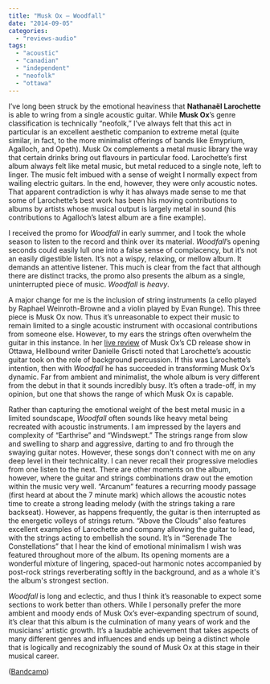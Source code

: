 ```yaml
---
title: "Musk Ox – Woodfall"
date: "2014-09-05"
categories: 
  - "reviews-audio"
tags: 
  - "acoustic"
  - "canadian"
  - "independent"
  - "neofolk"
  - "ottawa"
---
```


I’ve long been struck by the emotional heaviness that **Nathanaël Larochette** is able to wring from a single acoustic guitar. While **Musk Ox**’s genre classification is technically “neofolk,” I’ve always felt that this act in particular is an excellent aesthetic companion to extreme metal (quite similar, in fact, to the more minimalist offerings of bands like Emyprium, Agalloch, and Opeth). Musk Ox complements a metal music library the way that certain drinks bring out flavours in particular food. Larochette’s first album always felt like metal music, but metal reduced to a single note, left to linger. The music felt imbued with a sense of weight I normally expect from wailing electric guitars. In the end, however, they were only acoustic notes. That apparent contradiction is why it has always made sense to me that some of Larochette’s best work has been his moving contributions to albums by artists whose musical output is largely metal in sound (his contributions to Agalloch’s latest album are a fine example).

I received the promo for _Woodfall_ in early summer, and I took the whole season to listen to the record and think over its material. _Woodfall_’s opening seconds could easily lull one into a false sense of complacency, but it’s not an easily digestible listen. It’s not a wispy, relaxing, or mellow album. It demands an attentive listener. This much is clear from the fact that although there are distinct tracks, the promo also presents the album as a single, uninterrupted piece of music. _Woodfall_ is _heavy_.

A major change for me is the inclusion of string instruments (a cello played by Raphael Weinroth-Browne and a violin played by Evan Runge). This three piece is Musk Ox now. Thus it’s unreasonable to expect their music to remain limited to a single acoustic instrument with occasional contributions from someone else. However, to my ears the strings often overwhelm the guitar in this instance. In her [live review](https://hellbound.ca/2014/06/muskox-woodfall-release-show-ottawa/) of Musk Ox’s CD release show in Ottawa, Hellbound writer Danielle Griscti noted that Larochette’s acoustic guitar took on the role of background percussion. If this was Larochette’s intention, then with _Woodfall_ he has succeeded in transforming Musk Ox’s dynamic. Far from ambient and minimalist, the whole album is very different from the debut in that it sounds incredibly busy. It’s often a trade-off, in my opinion, but one that shows the range of which Musk Ox is capable.

Rather than capturing the emotional weight of the best metal music in a limited soundscape, _Woodfall_ often sounds like heavy metal being recreated with acoustic instruments. I am impressed by the layers and complexity of “Earthrise” and “Windswept.” The strings range from slow and swelling to sharp and aggressive, darting to and fro through the swaying guitar notes. However, these songs don't connect with me on any deep level in their technicality. I can never recall their progressive melodies from one listen to the next. There are other moments on the album, however, where the guitar and strings combinations draw out the emotion within the music very well. “Arcanum” features a recurring moody passage (first heard at about the 7 minute mark) which allows the acoustic notes time to create a strong leading melody (with the strings taking a rare backseat). However, as happens frequently, the guitar is then interrupted as the energetic volleys of strings return. “Above the Clouds” also features excellent examples of Larochette and company allowing the guitar to lead, with the strings acting to embellish the sound. It’s in “Serenade The Constellations” that I hear the kind of emotional minimalism I wish was featured throughout more of the album. Its opening moments are a wonderful mixture of lingering, spaced-out harmonic notes accompanied by post-rock strings reverberating softly in the background, and as a whole it's the album's strongest section.

_Woodfall_ is long and eclectic, and thus I think it’s reasonable to expect some sections to work better than others. While I personally prefer the more ambient and moody ends of Musk Ox’s ever-expanding spectrum of sound, it’s clear that this album is the culmination of many years of work and the musicians’ artistic growth. It’s a laudable achievement that takes aspects of many different genres and influences and ends up being a distinct whole that is logically and recognizably the sound of Musk Ox at this stage in their musical career.

([Bandcamp](http://muskoxofficial.bandcamp.com/album/woodfall))
